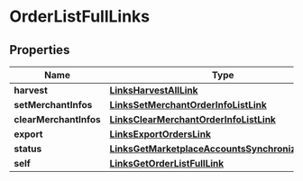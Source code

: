 
# OrderListFullLinks

## Properties
Name | Type | Description | Notes
------------ | ------------- | ------------- | -------------
**harvest** | [**LinksHarvestAllLink**](LinksHarvestAllLink.md) |  | 
**setMerchantInfos** | [**LinksSetMerchantOrderInfoListLink**](LinksSetMerchantOrderInfoListLink.md) |  | 
**clearMerchantInfos** | [**LinksClearMerchantOrderInfoListLink**](LinksClearMerchantOrderInfoListLink.md) |  | 
**export** | [**LinksExportOrdersLink**](LinksExportOrdersLink.md) |  | 
**status** | [**LinksGetMarketplaceAccountsSynchronizationLink**](LinksGetMarketplaceAccountsSynchronizationLink.md) |  | 
**self** | [**LinksGetOrderListFullLink**](LinksGetOrderListFullLink.md) |  | 



